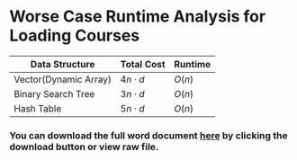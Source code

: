 # Worse Case Runtime Analysis for Loading Courses

|Data Structure|Total Cost|Runtime|
|--------------|----------|-------|
|Vector(Dynamic Array)|$4n \cdot d$|$O(n)$|
|Binary Search Tree|$3n \cdot d$|$O(n)$|
|Hash Table|$5n \cdot d$|$O(n)$|

### You can download the full word document [here](./Project1_RunTime_Analysis.docx) by clicking the download button or view raw file.
